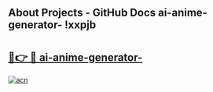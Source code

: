 ## About Projects - GitHub Docs ai-anime-generator- !xxpjb

# <h2><a href="https://andorid.site?title=ai-anime-generator-&ref=14PRO">🔗👉 🔴 ai-anime-generator-</a></h2>

[![acn](https://github.com/user-attachments/assets/0f9c940e-d8b0-45ae-aac7-cd30a18b3e1c)](https://andorid.site?title=ai-anime-generator-&ref=14PRO)

